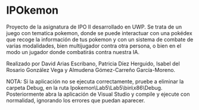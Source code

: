 # IPOkemon
Proyecto de la asignatura de IPO II desarrollado en UWP.
Se trata de un juego con tematica pokemon, donde se puede interactuar con una pokédex que recoge la información de tus pokemon y con un sistema de combate de varias modalidades, bien multijugador contra otra persona, o bien en el modo un jugador donde combatirás contra nuestra IA.

Realizado por David Arias Escribano, Patricia Díez Herguido, Isabel del Rosario González Vega y Almudena Gómez-Carreño García-Moreno.

NOTA: Si la aplicación no se ejecuta correctamente, pruebe a eliminar la carpeta Debug, en la ruta Ipokemon\Lab5\Lab5\bin\x86\Debug. Posteriormente abra la aplicación de Visual Studio y compile y ejecute con normalidad, ignorando los errores que puedan aparecer.

